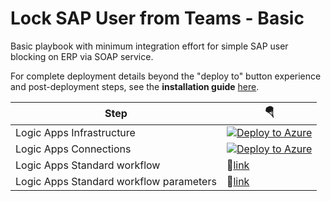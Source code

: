 # Lock SAP User from Teams - Basic

Basic playbook with minimum integration effort for simple SAP user blocking on ERP via SOAP service.

For complete deployment details beyond the "deploy to" button experience and post-deployment steps, see the **installation guide** [here](../INSTALLATION.md).

| Step | 🪂 |
| --- | --- |
| Logic Apps Infrastructure | [![Deploy to Azure](https://aka.ms/deploytoazurebutton)](https://portal.azure.com/#create/Microsoft.Template/uri/https%3A%2F%2Fraw.githubusercontent.com%2FMartinPankraz%2FAzure-Sentinel%2Fadd-sap-playbooks-standard%2FSolutions%2FSAP%2FPlaybooks%2FBasic-SAPLockUser-STD%2Fazuredeploy.json) |
| Logic Apps Connections | [![Deploy to Azure](https://aka.ms/deploytoazurebutton)](https://portal.azure.com/#create/Microsoft.Template/uri/https%3A%2F%2Fraw.githubusercontent.com%2FMartinPankraz%2FAzure-Sentinel%2Fadd-sap-playbooks-standard%2FSolutions%2FSAP%2FPlaybooks%2FBasic-SAPLockUser-STD%2Fazureconnectordeploy.json) |
| Logic Apps Standard workflow | 🔗[link](workflow.json) |
| Logic Apps Standard workflow parameters | 🔗[link](workflowparameters.json) |
